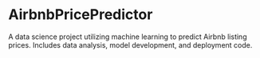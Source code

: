 # AirbnbPricePredictor
A data science project utilizing machine learning to predict Airbnb listing prices. Includes data analysis, model development, and deployment code.
